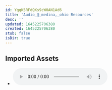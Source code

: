 ```yaml
---
id: YqqK5RFdQXs9cW0AN1Ad6
title: 'Audio_@_medina,_ohio Resources'
desc: ''
updated: 1645225706380
created: 1645225706380
stub: false
isDir: true
---
```

## Imported Assets
- ![Voice0001.aac](/assets/voice0001-imUY1DTlTXcz.aac)
